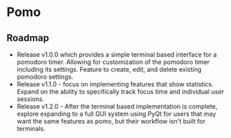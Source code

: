 # Pomo

## Roadmap
- Release v1.0.0 which provides a simple terminal based interface for a pomodoro timer. Allowing for customization of the pomodoro timer including its settings. Feature to create, edit, and delete existing pomodoro settings.
- Release v1.1.0 - focus on implementing features that show statistics. Expand on the ability to specifically track focus time and individual user sessions.
- Release v1.2.0 - After the terminal based implementation is complete, explore expanding to a full GUI system using PyQt for users that may want the same features as pomo, but their workflow isn't built for terminals.